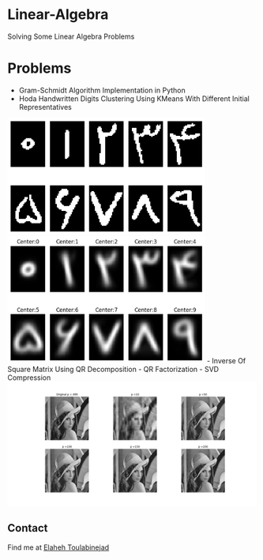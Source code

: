 # Linear-Algebra
Solving Some Linear Algebra Problems

# Problems
- Gram-Schmidt Algorithm Implementation in Python
- Hoda Handwritten Digits Clustering Using KMeans With Different Initial Representatives
<img src="https://github.com/ellietoulabi/Linear-Algebra/blob/c309bd659a784d0eea30f4edbf259a600f004f44/Hoda%20Handwritten%20Digits%20Kmeans%20Clustering/10%20Clusters/(iv)%20Selected%20Initail%20Representatives/initial_representatives.png" alt="drawing" width="400"/>
<img src="https://github.com/ellietoulabi/Linear-Algebra/blob/c309bd659a784d0eea30f4edbf259a600f004f44/Hoda%20Handwritten%20Digits%20Kmeans%20Clustering/10%20Clusters/(iv)%20Selected%20Initail%20Representatives/final_representatives.png" alt="drawing" width="400"/>
- Inverse Of Square Matrix Using QR Decomposition
- QR Factorization
- SVD Compression
<img src="https://github.com/ellietoulabi/Linear-Algebra/blob/c309bd659a784d0eea30f4edbf259a600f004f44/SVD/SVD-Compression%20results.png" alt="drawing" width="600"/>

## Contact
Find me at [Elaheh Toulabinejad](elitoulabin@gmail.com)
